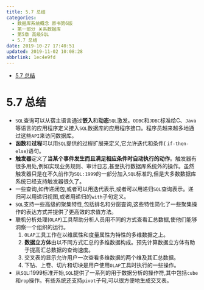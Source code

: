 ```yaml
---
title: 5.7 总结
categories: 
  - 数据库系统概念 原书第6版
  - 第一部分 关系数据库
  - 第5章 高级SQL
  - 5.7 总结
date: 2019-10-27 17:40:51
updated: 2019-11-02 10:08:28
abbrlink: 1ec4e9fd
---
```

- [5.7 总结](/ReadingNotes/1ec4e9fd/#5-7-总结)

<!--more-->
<script src="https://cdn.bootcss.com/jquery/3.4.0/jquery.slim.min.js"></script>
<script>$(document).ready(function () {$(".post-body > ul:nth-child(1)").hide();});</script>

<!--end-->
<!--SSTStart-->
# 5.7 总结 #
- `SQL`查询可以从宿主语言通过**嵌入**和**动态**`SQL`激发。`ODBC`和`JDBC`标准给C、`Java`等语言的应用程序定义接入`SQL`数据库的应用程序接口。程序员越来越多地通过这些`API`来访问数据库。
- **函数**和**过程**可以用`SQL`提供的过程扩展来定义,它允许迭代和条件( `if-then-else`)语句。
- **触发器**定义了**当某个事件发生而且满足相应条件时自动执行的动作**。触发器有很多用处,例如实现业务规则、审计日志,甚至执行数据库系统外的操作。虽然触发器只是在不久前作为`SQL:1999`的一部分加入`SQL`标准的,但是大多数数据库系统已经支持触发器很久了。
- 一些查询,如传递闭包,或者可以用迭代表示,或者可以用递归`SQL`查询表示。递归可以用递归视图,或者用递归的`with`子句定义。
- `SQL`支持一些高级的聚集特性,包括排名和分窗査询,这些特性简化了一些聚集操作的表达方式并提供了更高效的求值方法。
- 联机分析处理(`OLAP`)工具帮助分析人员用不同的方式查看汇总数据,使他们能够洞察一个组织的运行。
    1. `OLAP`工具工作在以维属性和度量属性为特性的多维数据之上。
    2. **数据立方体**由以不同方式汇总的多维数据构成。预先计算数据立方体有助于提高汇总数据的查询速度。
    3. 交叉表的显示允许用户一次查看多维数据的两个维及其汇总数据。
    4. 下钻、上卷、切片和切块是用户使用`OLAP`工具时执行的一些操作。
- 从`SQL`:1999标准开始,`SQL`提供了一系列的用于数据分析的操作符,其中包括`cube`和`rop`操作。有些系统还支持`pivot`子句,可以很方便地生成交叉表。
<!--SSTStop-->

